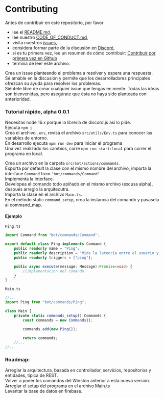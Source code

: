 # Contributing

Antes de contribuir en este repositorio, por favor
 * lee el [README.md](https://github.com/zero-files/winston_bot/blob/main/README.md),
 * lee nuestro [CODE_OF_CONDUCT.md](https://github.com/zero-files/winston_bot/blob/main/CODE_OF_CONDUCT.md),
 * visita nuestros [issues](https://github.com/zero-files/winston_bot/issues),
 * considera formar parte de la discusión en [Discord](https://discord.gg/vSETxB2),
 * si es tu primera vez, lee un resumen de cómo contribuir: [Contribuir por primera vez en Github](https://gist.github.com/zero-files/31e73d0573142d0573eb58d69a5158fd)
 * termina de leer este archivo. 

Crea un issue planteando el problema a resolver y espera una respuesta. </br>
Sé amable en la discusión y permite que los desarrolladores principales ofrezcan su ayuda para resolver los problemas.</br>
Siéntete libre de crear cualquier issue que tengas en mente. Todas las ideas son bienvenidas, pero asegúrate que ésta no haya sido planteada con anterioridad.

### Tutorial rápido, alpha 0.0.1

Necesitas node 16.x porque la librería de discord.js así lo pide. </br>
Ejecuta `npm i`</br>
Crea el archivo `.env`, revisá el archivo `src/utils/Env.ts` para conocer las variables de entorno.</br> 
En desarrollo ejecuta `npm run dev` para iniciar el programa</br>
Una vez realizado los cambios, corre `npm run start:local` para correr el programa en local. 

Crea un archivo en la carpeta `src/bot/actions/commands`.</br>
Exporta por default la clase con el mismo nombre del archivo, importa la interface `Command` from `"bot/commands/Command"`</br>
Implementa la interface.</br>
Developea el comando todo apiñado en el mismo archivo (excusa alpha), después arreglo la arquitecutra.</br>
Importa la clase en el archivo `Main.ts`.</br>
En el método static `command_setup`, crea la instancia del comando y pasasela al command_map. 

#### Ejemplo
`Ping.ts`
```ts
import Command from "bot/commands/Command";

export default class Ping implements Command {
    public readonly name = "Ping";
    public readonly description = "Mide la latencia entre el usuario y el bot.";
    public readonly triggers = ["ping"];

    public async execute(message: Message):Promise<void> {
        //implementación del comando.
    }
}
``` 

`Main.ts`
```ts
//...
import Ping from "bot/commands/Ping";

class Main {
    private static commands_setup():Commands {
        const commands = new Commands();

        commands.add(new Ping());

        return commands;
    //...
//...
```
### Roadmap: 
Arreglar la arquitectura, basada en controllador, servicios, repositorios y entidades, tipica de REST.</br>
Volver a poner los comandos del Winston anterior a esta nueva versión. </br>
Arreglar el setup del programa en el archivo Main.ts </br>
Levantar la base de datos en firebase.
